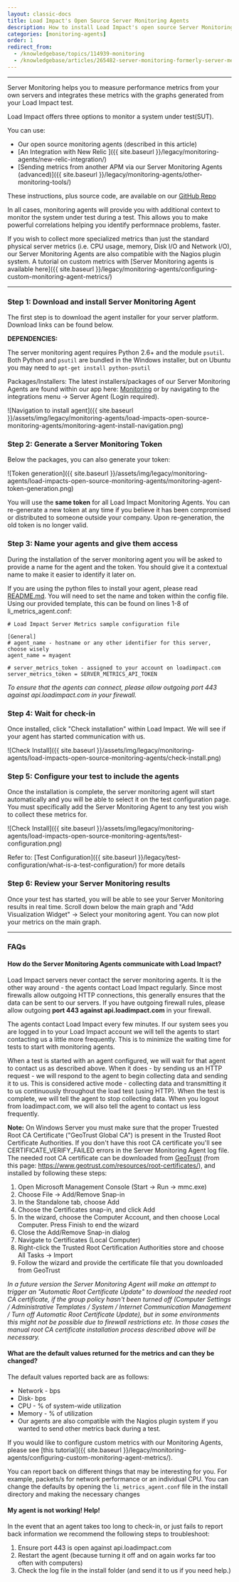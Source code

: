 ```yaml
---
layout: classic-docs
title: Load Impact's Open Source Server Monitoring Agents
description: How to install Load Impact's open source Server Monitoring Agents to add more data and context to your load tests.
categories: [monitoring-agents]
order: 1
redirect_from:
  - /knowledgebase/topics/114939-monitoring
  - /knowledgebase/articles/265482-server-monitoring-formerly-server-metric-agents
---
```


***

Server Monitoring helps you to measure performance metrics from your own servers and integrates these metrics with the graphs generated from your Load Impact test.

Load Impact offers three options to monitor a system under test(SUT).

You can use:

- Our open source monitoring agents (described in this article)
- [An Integration with New Relic ]({{ site.baseurl }}/legacy/monitoring-agents/new-relic-integration/)
- [Sending metrics from another APM via our Server Monitoring Agents (advanced)]({{ site.baseurl }}/legacy/monitoring-agents/other-monitoring-tools/)


These instructions, plus source code, are available on our [GitHub Repo](https://github.com/loadimpact/loadimpact-server-metrics)

In all cases, monitoring agents will provide you with additional context to monitor the system under test during a test.  This allows you to make powerful correlations helping you identify performnace problems, faster.

If you wish to collect more specialized metrics than just the standard physical server metrics (i.e. CPU usage, memory, Disk I/O and Network I/O), our Server Monitoring Agents are also compatible with the Nagios plugin system. A tutorial on custom metrics with [Server Monitoring agents is available here]({{ site.baseurl }}/legacy/monitoring-agents/configuring-custom-monitoring-agent-metrics/)

***


### Step 1: Download and install Server Monitoring Agent

The first step is to download the agent installer for your server platform. Download links can be found below.

**DEPENDENCIES:**

The server monitoring agent requires Python 2.6+ and the module `psutil`. Both Python and `psutil` are bundled in the Windows installer, but on Ubuntu you may need to `apt-get install python-psutil`


Packages/Installers:  The latest installers/packages of our Server Monitoring Agents are found within our app here: [Monitoring](https://app.loadimpact.com/monitoring) or by navigating to the integrations menu -> Server Agent (Login required).

![Navigation to install agent]({{ site.baseurl }}/assets/img/legacy/monitoring-agents/load-impacts-open-source-monitoring-agents/monitoring-agent-install-navigation.png)

### Step 2: Generate a Server Monitoring Token

Below the packages, you can also generate your token:

![Token generation]({{ site.baseurl }}/assets/img/legacy/monitoring-agents/load-impacts-open-source-monitoring-agents/monitoring-agent-token-generation.png)


You will use the **same token** for all Load Impact Monitoring Agents. You can re-generate a new token at any time if you believe it has been compromised or distributed to someone outside your company. Upon re-generation, the old token is no longer valid.

### Step 3: Name your agents and give them access

During the installation of the server monitoring agent you will be asked to provide a name for the agent and the token. You should give it a contextual name to make it easier to identify it later on.

If you are using the python files to install your agent, please read [README.md](https://github.com/loadimpact/loadimpact-server-metrics/blob/master/README.md). You will need to set the name and token within the config file.  Using our provided template, this can be found on lines 1-8 of li_metrics_agent.conf:
```
# Load Impact Server Metrics sample configuration file

[General]
# agent_name - hostname or any other identifier for this server, choose wisely
agent_name = myagent

# server_metrics_token - assigned to your account on loadimpact.com
server_metrics_token = SERVER_METRICS_API_TOKEN
```

_To ensure that the agents can connect, please allow outgoing port 443 against api.loadimpact.com in your firewall._

### Step 4: Wait for check-in

Once installed, click "Check installation" within Load Impact. We will see if your agent has started communication with us.

![Check Install]({{ site.baseurl }}/assets/img/legacy/monitoring-agents/load-impacts-open-source-monitoring-agents/check-install.png)


### Step 5: Configure your test to include the agents

Once the installation is complete, the server monitoring agent will start automatically and you will be able to select it on the test configuration page. You must specifically add the Server Monitoring Agent to any test you wish to collect these metrics for.

![Check Install]({{ site.baseurl }}/assets/img/legacy/monitoring-agents/load-impacts-open-source-monitoring-agents/test-configuration.png)

Refer to: [Test Configuration]({{ site.baseurl }}/legacy/test-configuration/what-is-a-test-configuration/) for more details

### Step 6: Review your Server Monitoring results

Once your test has started, you will be able to see your Server Monitoring results in real time. Scroll down below the main graph and "Add Visualization Widget" -> Select your monitoring agent.  You can now plot your metrics on the main graph.

***


### FAQs

#### How do the Server Monitoring Agents communicate with Load Impact?

Load Impact servers never contact the server monitoring agents. It is the other way around - the agents contact Load Impact regularly. Since most firewalls allow outgoing HTTP connections, this generally ensures that the data can be sent to our servers. If you have outgoing firewall rules, please allow outgoing **port 443 against api.loadimpact.com** in your firewall.

The agents contact Load Impact every few minutes. If our system sees you are logged in to your Load Impact account we will tell the agents to start contacting us a little more frequently.  This is to minimize the waiting time for tests to start with monitoring agents.

When a test is started with an agent configured, we will wait for that agent to contact us as described above.  When it does - by sending us an HTTP request - we will respond to the agent to begin collecting data and sending it to us. This is considered active mode - collecting data and transmitting it to us continuously throughout the load test (using HTTP).  When the test is complete, we will tell the agent to stop collecting data. When you logout from loadimpact.com, we will also tell the agent to contact us less frequently.

**Note:** On Windows Server you must make sure that the proper Truested Root CA Certificate ("GeoTrust Global CA") is present in the Trusted Root Certificate Authorities. If you don't have this root CA certificate you'll see CERTIFICATE_VERIFY_FAILED errors in the Server Monitoring Agent log file. The needed root CA certificate can be downloaded from [GeoTrust](https://www.geotrust.com/resources/root_certificates/certificates/GeoTrust_Global_CA.pem)
(from this page: https://www.geotrust.com/resources/root-certificates/), and installed by following these steps:


1. Open Microsoft Management Console (Start -> Run -> mmc.exe)
2. Choose File -> Add/Remove Snap-in
3. In the Standalone tab, choose Add
4. Choose the Certificates snap-in, and click Add
5. In the wizard, choose the Computer Account, and then choose Local Computer. Press Finish to end the wizard
6. Close the Add/Remove Snap-in dialog
7. Navigate to Certificates (Local Computer)
8. Right-click the Trusted Root Certification Authorities store and choose All Tasks -> Import
9. Follow the wizard and provide the certificate file that you downloaded from GeoTrust


_In a future version the Server Monitoring Agent will make an attempt to trigger an "Automatic Root Certificate Update" to download the needed root CA certificate, if the group policy hasn't been turned off (Computer Settings / Administrative Templates / System / Internet Communication Management / Turn off Automatic Root Certificate Update), but in some environments this might not be possible due to firewall restrictions etc. In those cases the manual root CA certificate installation process described above will be necessary._


#### What are the default values returned for the metrics and can they be changed?

The default values reported back are as follows:
- Network - bps
- Disk- bps
- CPU - % of system-wide utilization
- Memory - % of utilization
- Our agents are also compatible with the Nagios plugin system if you wanted to send other metrics back during a test.

If you would like to configure custom metrics with our Monitoring Agents, please see [this tutorial]({{ site.baseurl }}/legacy/monitoring-agents/configuring-custom-monitoring-agent-metrics/).


You can report back on different things that may be interesting for you.  For example, packets/s for network performance or an individual CPU.  You can change the defaults by opening the `li_metrics_agent.conf` file in the install directory and making the necessary changes

#### My agent is not working! Help!

In the event that an agent takes too long to check-in, or just fails to report back information we recommend the following steps to troubleshoot:

1. Ensure port 443 is open against api.loadimpact.com
2. Restart the agent (because turning it off and on again works far too often with computers)
3. Check the log file in the install folder (and send it to us if you need help.)
